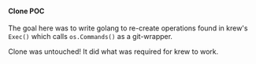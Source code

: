 #### Clone POC

The goal here was to write golang to re-create operations found in krew's `Exec()` which calls `os.Commands()` as a git-wrapper.

Clone was untouched! It did what was required for krew to work.
